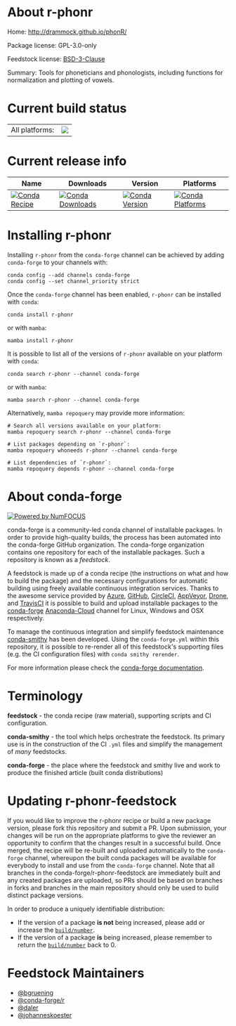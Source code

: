 About r-phonr
=============

Home: http://drammock.github.io/phonR/

Package license: GPL-3.0-only

Feedstock license: [BSD-3-Clause](https://github.com/conda-forge/r-phonr-feedstock/blob/main/LICENSE.txt)

Summary: Tools for phoneticians and phonologists, including functions for normalization and plotting of vowels.

Current build status
====================


<table><tr><td>All platforms:</td>
    <td>
      <a href="https://dev.azure.com/conda-forge/feedstock-builds/_build/latest?definitionId=3429&branchName=main">
        <img src="https://dev.azure.com/conda-forge/feedstock-builds/_apis/build/status/r-phonr-feedstock?branchName=main">
      </a>
    </td>
  </tr>
</table>

Current release info
====================

| Name | Downloads | Version | Platforms |
| --- | --- | --- | --- |
| [![Conda Recipe](https://img.shields.io/badge/recipe-r--phonr-green.svg)](https://anaconda.org/conda-forge/r-phonr) | [![Conda Downloads](https://img.shields.io/conda/dn/conda-forge/r-phonr.svg)](https://anaconda.org/conda-forge/r-phonr) | [![Conda Version](https://img.shields.io/conda/vn/conda-forge/r-phonr.svg)](https://anaconda.org/conda-forge/r-phonr) | [![Conda Platforms](https://img.shields.io/conda/pn/conda-forge/r-phonr.svg)](https://anaconda.org/conda-forge/r-phonr) |

Installing r-phonr
==================

Installing `r-phonr` from the `conda-forge` channel can be achieved by adding `conda-forge` to your channels with:

```
conda config --add channels conda-forge
conda config --set channel_priority strict
```

Once the `conda-forge` channel has been enabled, `r-phonr` can be installed with `conda`:

```
conda install r-phonr
```

or with `mamba`:

```
mamba install r-phonr
```

It is possible to list all of the versions of `r-phonr` available on your platform with `conda`:

```
conda search r-phonr --channel conda-forge
```

or with `mamba`:

```
mamba search r-phonr --channel conda-forge
```

Alternatively, `mamba repoquery` may provide more information:

```
# Search all versions available on your platform:
mamba repoquery search r-phonr --channel conda-forge

# List packages depending on `r-phonr`:
mamba repoquery whoneeds r-phonr --channel conda-forge

# List dependencies of `r-phonr`:
mamba repoquery depends r-phonr --channel conda-forge
```


About conda-forge
=================

[![Powered by
NumFOCUS](https://img.shields.io/badge/powered%20by-NumFOCUS-orange.svg?style=flat&colorA=E1523D&colorB=007D8A)](https://numfocus.org)

conda-forge is a community-led conda channel of installable packages.
In order to provide high-quality builds, the process has been automated into the
conda-forge GitHub organization. The conda-forge organization contains one repository
for each of the installable packages. Such a repository is known as a *feedstock*.

A feedstock is made up of a conda recipe (the instructions on what and how to build
the package) and the necessary configurations for automatic building using freely
available continuous integration services. Thanks to the awesome service provided by
[Azure](https://azure.microsoft.com/en-us/services/devops/), [GitHub](https://github.com/),
[CircleCI](https://circleci.com/), [AppVeyor](https://www.appveyor.com/),
[Drone](https://cloud.drone.io/welcome), and [TravisCI](https://travis-ci.com/)
it is possible to build and upload installable packages to the
[conda-forge](https://anaconda.org/conda-forge) [Anaconda-Cloud](https://anaconda.org/)
channel for Linux, Windows and OSX respectively.

To manage the continuous integration and simplify feedstock maintenance
[conda-smithy](https://github.com/conda-forge/conda-smithy) has been developed.
Using the ``conda-forge.yml`` within this repository, it is possible to re-render all of
this feedstock's supporting files (e.g. the CI configuration files) with ``conda smithy rerender``.

For more information please check the [conda-forge documentation](https://conda-forge.org/docs/).

Terminology
===========

**feedstock** - the conda recipe (raw material), supporting scripts and CI configuration.

**conda-smithy** - the tool which helps orchestrate the feedstock.
                   Its primary use is in the construction of the CI ``.yml`` files
                   and simplify the management of *many* feedstocks.

**conda-forge** - the place where the feedstock and smithy live and work to
                  produce the finished article (built conda distributions)


Updating r-phonr-feedstock
==========================

If you would like to improve the r-phonr recipe or build a new
package version, please fork this repository and submit a PR. Upon submission,
your changes will be run on the appropriate platforms to give the reviewer an
opportunity to confirm that the changes result in a successful build. Once
merged, the recipe will be re-built and uploaded automatically to the
`conda-forge` channel, whereupon the built conda packages will be available for
everybody to install and use from the `conda-forge` channel.
Note that all branches in the conda-forge/r-phonr-feedstock are
immediately built and any created packages are uploaded, so PRs should be based
on branches in forks and branches in the main repository should only be used to
build distinct package versions.

In order to produce a uniquely identifiable distribution:
 * If the version of a package **is not** being increased, please add or increase
   the [``build/number``](https://docs.conda.io/projects/conda-build/en/latest/resources/define-metadata.html#build-number-and-string).
 * If the version of a package **is** being increased, please remember to return
   the [``build/number``](https://docs.conda.io/projects/conda-build/en/latest/resources/define-metadata.html#build-number-and-string)
   back to 0.

Feedstock Maintainers
=====================

* [@bgruening](https://github.com/bgruening/)
* [@conda-forge/r](https://github.com/conda-forge/r/)
* [@daler](https://github.com/daler/)
* [@johanneskoester](https://github.com/johanneskoester/)

